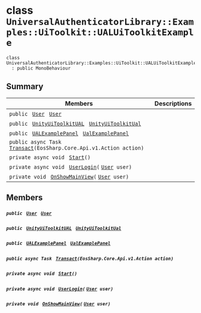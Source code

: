 # class `UniversalAuthenticatorLibrary::Examples::UiToolkit::UALUiToolkitExample` 

```
class UniversalAuthenticatorLibrary::Examples::UiToolkit::UALUiToolkitExample
  : public MonoBehaviour
```

## Summary

 Members                                | Descriptions                                
----------------------------------------|---------------------------------------------
`public ` [`User`](UniversalAuthenticatorLibrary--User.md)` ` [`User`](#class_universal_authenticator_library_1_1_examples_1_1_ui_toolkit_1_1_u_a_l_ui_toolkit_example_1a1bc85edb00c515f44011ae20a3639468) | 
`public ` [`UnityUiToolkitUAL`](UniversalAuthenticatorLibrary--Src--UiToolkit--UnityUiToolkitUAL.md)` ` [`UnityUiToolkitUal`](#class_universal_authenticator_library_1_1_examples_1_1_ui_toolkit_1_1_u_a_l_ui_toolkit_example_1af5bc12e2823dcc1ed400e23e66978326) | 
`public ` [`UALExamplePanel`](UniversalAuthenticatorLibrary--Examples--UiToolkit--Ui--UALExamplePanel.md)` ` [`UalExamplePanel`](#class_universal_authenticator_library_1_1_examples_1_1_ui_toolkit_1_1_u_a_l_ui_toolkit_example_1a14b4d0681db233b5093e81758ed2af7b) | 
`public async Task ` [`Transact`](#class_universal_authenticator_library_1_1_examples_1_1_ui_toolkit_1_1_u_a_l_ui_toolkit_example_1a8dd5828de74ec702b773f3f0db96ce3e)`(EosSharp.Core.Api.v1.Action action)` | 
`private async void ` [`Start`](#class_universal_authenticator_library_1_1_examples_1_1_ui_toolkit_1_1_u_a_l_ui_toolkit_example_1a5957aa0d15061f2c6b7145cca4139d83)`()` | 
`private async void ` [`UserLogin`](#class_universal_authenticator_library_1_1_examples_1_1_ui_toolkit_1_1_u_a_l_ui_toolkit_example_1afcea96a52ad5d3485fa5ccafba9a2352)`(` [`User`](UniversalAuthenticatorLibrary--User.md)` user)` | 
`private void ` [`OnShowMainView`](#class_universal_authenticator_library_1_1_examples_1_1_ui_toolkit_1_1_u_a_l_ui_toolkit_example_1a5a713fcb6c038a1714e2b47366cf32fc)`(` [`User`](UniversalAuthenticatorLibrary--User.md)` user)` | 

## Members

##### `public ` [`User`](UniversalAuthenticatorLibrary--User.md)` ` [`User`](#class_universal_authenticator_library_1_1_examples_1_1_ui_toolkit_1_1_u_a_l_ui_toolkit_example_1a1bc85edb00c515f44011ae20a3639468) 

##### `public ` [`UnityUiToolkitUAL`](UniversalAuthenticatorLibrary--Src--UiToolkit--UnityUiToolkitUAL.md)` ` [`UnityUiToolkitUal`](#class_universal_authenticator_library_1_1_examples_1_1_ui_toolkit_1_1_u_a_l_ui_toolkit_example_1af5bc12e2823dcc1ed400e23e66978326) 

##### `public ` [`UALExamplePanel`](UniversalAuthenticatorLibrary--Examples--UiToolkit--Ui--UALExamplePanel.md)` ` [`UalExamplePanel`](#class_universal_authenticator_library_1_1_examples_1_1_ui_toolkit_1_1_u_a_l_ui_toolkit_example_1a14b4d0681db233b5093e81758ed2af7b) 

##### `public async Task ` [`Transact`](#class_universal_authenticator_library_1_1_examples_1_1_ui_toolkit_1_1_u_a_l_ui_toolkit_example_1a8dd5828de74ec702b773f3f0db96ce3e)`(EosSharp.Core.Api.v1.Action action)` 

##### `private async void ` [`Start`](#class_universal_authenticator_library_1_1_examples_1_1_ui_toolkit_1_1_u_a_l_ui_toolkit_example_1a5957aa0d15061f2c6b7145cca4139d83)`()` 

##### `private async void ` [`UserLogin`](#class_universal_authenticator_library_1_1_examples_1_1_ui_toolkit_1_1_u_a_l_ui_toolkit_example_1afcea96a52ad5d3485fa5ccafba9a2352)`(` [`User`](UniversalAuthenticatorLibrary--User.md)` user)` 

##### `private void ` [`OnShowMainView`](#class_universal_authenticator_library_1_1_examples_1_1_ui_toolkit_1_1_u_a_l_ui_toolkit_example_1a5a713fcb6c038a1714e2b47366cf32fc)`(` [`User`](UniversalAuthenticatorLibrary--User.md)` user)` 

